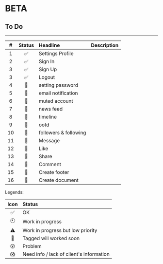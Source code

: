 BETA
=====
## To Do
------------------------
|#  |Status              |Headline|Description|
|:-:|:----:              |:-------|:----------|
|1|:white_check_mark:|Settings Profile||
|2|:white_check_mark:|Sign In||
|3|:white_check_mark:|Sign Up||
|3|:white_check_mark:|Logout||
|4|:round_pushpin:|setting password||
|5|:round_pushpin:|email notification||
|6|:round_pushpin:|muted account||
|7|:round_pushpin:|news feed||
|8|:round_pushpin:|timeline||
|9|:round_pushpin:|ootd||
|10|:round_pushpin:|followers & following||
|11|:round_pushpin:|Message||
|12|:round_pushpin:|Like||
|13|:round_pushpin:|Share||
|14|:round_pushpin:|Comment||
|15|:round_pushpin:|Create footer||
|16|:round_pushpin:|Create document||


Legends:

|Icon              |Status                                  |
|:----------------:|:---------------------------------------|
|:white_check_mark:|OK                                      |
|:clock10:         |Work in progress                        |
|:warning:         |Work in progress but low priority       |
|:round_pushpin:   |Tagged will worked soon                 |
|:astonished:      |Problem                                 |
|:scream:          |Need info / lack of client's information|
